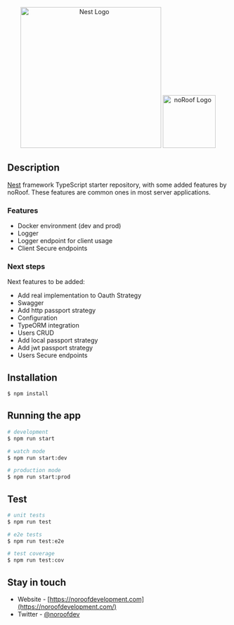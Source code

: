 <p align="center">
  <a href="http://nestjs.com/" target="blank"><img src="https://nestjs.com/img/logo_text.svg" width="320" alt="Nest Logo" /></a>
  <a href="https://noroofdevelopment.com/" target="blank"><img src="https://noroofdevelopment.com/assets/img/logo.png" height="120" alt="noRoof Logo" /></a>
</p>

## Description

[Nest](https://github.com/nestjs/nest) framework TypeScript starter repository, with some added features by noRoof. These features are common ones in most server applications.

### Features

- Docker environment (dev and prod)
- Logger
- Logger endpoint for client usage
- Client Secure endpoints

### Next steps

Next features to be added:

- Add real implementation to Oauth Strategy
- Swagger
- Add http passport strategy
- Configuration
- TypeORM integration
- Users CRUD
- Add local passport strategy
- Add jwt passport strategy
- Users Secure endpoints

## Installation

```bash
$ npm install
```

## Running the app

```bash
# development
$ npm run start

# watch mode
$ npm run start:dev

# production mode
$ npm run start:prod
```

## Test

```bash
# unit tests
$ npm run test

# e2e tests
$ npm run test:e2e

# test coverage
$ npm run test:cov
```

## Stay in touch

- Website - [https://noroofdevelopment.com](https://noroofdevelopment.com/)
- Twitter - [@noroofdev](https://twitter.com/noroofdev)

